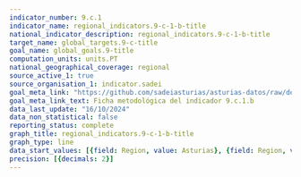 ```yaml
---
indicator_number: 9.c.1
indicator_name: regional_indicators.9-c-1-b-title
national_indicator_description: regional_indicators.9-c-1-b-title
target_name: global_targets.9-c-title
goal_name: global_goals.9-title
computation_units: units.PT
national_geographical_coverage: regional
source_active_1: true
source_organisation_1: indicator.sadei
goal_meta_link: "https://github.com/sadeiasturias/asturias-datos/raw/develop/descargas/metodologia/9.c.1.b.pdf"
goal_meta_link_text: Ficha metodológica del indicador 9.c.1.b
data_last_update: "16/10/2024"
data_non_statistical: false
reporting_status: complete
graph_title: regional_indicators.9-c-1-b-title
graph_type: line
data_start_values: [{field: Region, value: Asturias}, {field: Region, value: España}]
precision: [{decimals: 2}]
---
```

